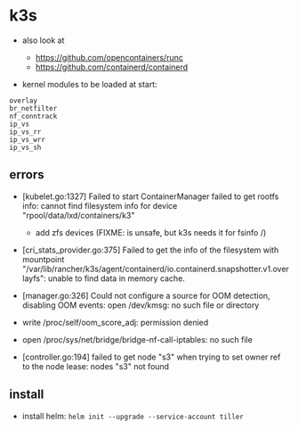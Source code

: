 # k3s

+ also look at
    + https://github.com/opencontainers/runc
    + https://github.com/containerd/containerd

+ kernel modules to be loaded at start:
```
overlay
br_netfilter
nf_conntrack
ip_vs
ip_vs_rr
ip_vs_wrr 
ip_vs_sh
```

## errors

+ [kubelet.go:1327] Failed to start ContainerManager failed to get rootfs info: cannot find filesystem info for device "rpool/data/lxd/containers/k3"
    + add zfs devices (FIXME: is unsafe, but k3s needs it for fsinfo /)

+ [cri_stats_provider.go:375] Failed to get the info of the filesystem with mountpoint "/var/lib/rancher/k3s/agent/containerd/io.containerd.snapshotter.v1.overlayfs": unable to find data in memory cache.

+ [manager.go:326] Could not configure a source for OOM detection, disabling OOM events: open /dev/kmsg: no such file or directory

+ write /proc/self/oom_score_adj: permission denied
+ open /proc/sys/net/bridge/bridge-nf-call-iptables: no such file

+ [controller.go:194] failed to get node "s3" when trying to set owner ref to the node lease: nodes "s3" not found

## install

+ install helm: `helm init --upgrade --service-account tiller`
 